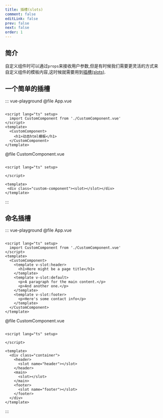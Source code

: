 ```yaml
---
title: 插槽(slots)
comment: false
editLink: false
prev: false
next: false
order: 1
---
```


## 简介

自定义组件时可以通过`props`来接收用户参数,但是有时候我们需要更灵活的方式来自定义组件的模板内容,这时候就需要用到[插槽(slots)](https://cn.vuejs.org/guide/components/slots.html).

## 一个简单的插槽

::: vue-playground
@file App.vue

```vue

<script lang="ts" setup>
  import CustomComponent from './CustomComponent.vue'
</script>
<template>
  <CustomComponent>
    <h1>动态html模板</h1>
  </CustomComponent>
</template>

```

@file CustomComponent.vue

```vue

<script lang="ts" setup>
 
</script>

<template>
 <div class="custom-component"><slot></slot></div>
</template>
```

:::


## 命名插槽

::: vue-playground
@file App.vue

```vue

<script lang="ts" setup>
  import CustomComponent from './CustomComponent.vue'
</script>
<template>
  <CustomComponent>
    <template v-slot:header>
      <h1>Here might be a page title</h1>
    </template>
    <template v-slot:default>
      <p>A paragraph for the main content.</p>
      <p>And another one.</p>
    </template>
    <template v-slot:footer>
      <p>Here's some contact info</p>
    </template>
  </CustomComponent>
</template>

```

@file CustomComponent.vue

```vue

<script lang="ts" setup>
 
</script>

<template>
  <div class="container">
    <header>
      <slot name="header"></slot>
    </header>
    <main>
      <slot></slot>
    </main>
    <footer>
      <slot name="footer"></slot>
    </footer>
  </div>
</template>
```

:::
